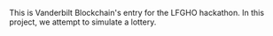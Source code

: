 This is Vanderbilt Blockchain's entry for the LFGHO hackathon. In this project, we attempt to simulate a lottery.
